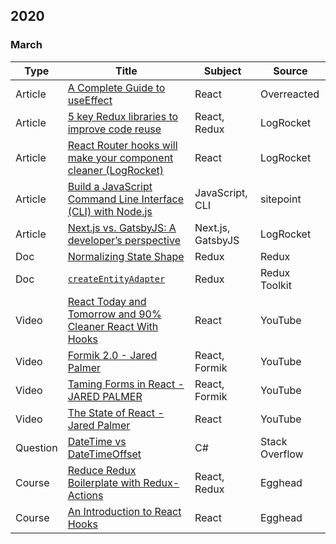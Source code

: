 ## 2020

### March

| Type | Title | Subject | Source |
|------|-------|---------|--------|
|Article|[A Complete Guide to useEffect](https://overreacted.io/a-complete-guide-to-useeffect/)|React|Overreacted|
|Article|[5 key Redux libraries to improve code reuse](https://blog.logrocket.com/5-redux-libraries-to-improve-code-reuse-9f93eaceaa83/)|React, Redux|LogRocket|
|Article|[React Router hooks will make your component cleaner (LogRocket)](https://blog.logrocket.com/react-router-hooks-will-make-your-component-cleaner/)|React|LogRocket|
|Article|[Build a JavaScript Command Line Interface (CLI) with Node.js](https://www.sitepoint.com/javascript-command-line-interface-cli-node-js/)|JavaScript, CLI|sitepoint|
|Article|[Next.js vs. GatsbyJS: A developer’s perspective](https://blog.logrocket.com/next-js-vs-gatsbyjs-a-developers-perspective/)|Next.js, GatsbyJS|LogRocket|
|Doc|[Normalizing State Shape](https://redux.js.org/recipes/structuring-reducers/normalizing-state-shape/)|Redux|Redux|
|Doc|[`createEntityAdapter`](https://deploy-preview-374--redux-starter-kit-docs.netlify.com/api/createentityadapter/)|Redux|Redux Toolkit|
|Video|[React Today and Tomorrow and 90% Cleaner React With Hooks](https://www.youtube.com/watch?v=dpw9EHDh2bM)|React|YouTube|
|Video|[Formik 2.0 - Jared Palmer](https://www.youtube.com/watch?v=uyLrwn8FdmM)|React, Formik|YouTube|
|Video|[Taming Forms in React - JARED PALMER](https://www.youtube.com/watch?v=oiNtnehlaTo)|React, Formik|YouTube|
|Video|[The State of React - Jared Palmer](https://www.youtube.com/watch?v=u_0ZMiQZr0k)|React|YouTube|
|Question|[DateTime vs DateTimeOffset](https://stackoverflow.com/questions/4331189/datetime-vs-datetimeoffset)|C#|Stack Overflow|
|Course|[Reduce Redux Boilerplate with Redux-Actions](https://egghead.io/courses/reduce-redux-boilerplate-with-redux-actions)|React, Redux|Egghead|
|Course|[An Introduction to React Hooks](https://egghead.io/playlists/an-introduction-to-react-hooks-78da2b22)|React|Egghead|
